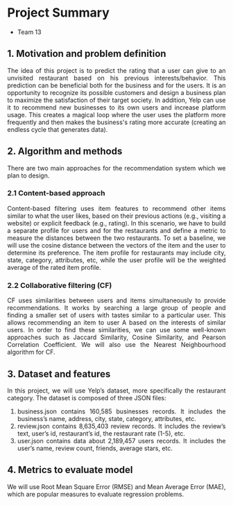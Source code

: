 # Project Summary

- Team 13

## 1. Motivation and problem definition

<div style="text-align: justify"> The idea of this project is to predict the rating that a user can give to an unvisited restaurant based on his previous interests/behavior. This prediction can be beneficial both for the business and for the users. It is an opportunity to recognize its possible customers and design a business plan to maximize the satisfaction of their target society. In addition, Yelp can use it to recommend new businesses to its own users and increase platform usage. This creates a magical loop where the user uses the platform more frequently and then makes the business's rating more accurate (creating an endless cycle that generates data). 

## 2. Algorithm and methods

There are two main approaches for the recommendation system which we plan to design.

### 2.1 Content-based approach

Content-based filtering uses item features to recommend other items similar to what the user likes, based on their previous actions (e.g., visiting a website) or explicit feedback (e.g., rating).
In this scenario, we have to build a separate profile for users and for the restaurants and define a metric to measure the distances between the two restaurants. To set a baseline, we will use the cosine distance between the vectors of the item and the user to determine its preference. The item profile for restaurants may include city, state, category, attributes, etc, while the user profile will be the weighted average of the rated item profile.




### 2.2 Collaborative filtering (CF)

CF uses similarities between users and items simultaneously to provide recommendations. It works by searching a large group of people and finding a smaller set of users with tastes similar to a particular user. This allows recommending an item to user A based on the interests of similar users. In order to find these similarities, we can use some well-known approaches such as Jaccard Similarity, Cosine Similarity, and Pearson Correlation Coefficient. We will also use the Nearest Neighbourhood algorithm for CF. 



## 3. Dataset and features

In this project, we will use Yelp’s dataset, more specifically the restaurant category. The dataset is composed of three JSON files:
1. business.json contains 160,585 businesses records. It includes the business’s name, address, city, state, category, attributes, etc.
2. review.json contains 8,635,403 review records. It includes the review’s text,  user’s id, restaurant’s id, the restaurant rate (1-5), etc.
3. user.json contains data about 2,189,457 users records. It includes the user’s name, review count, friends, average stars, etc.


## 4. Metrics to evaluate model

We will use Root Mean Square Error (RMSE) and Mean Average Error (MAE), which are popular measures to evaluate regression problems.
</div>
